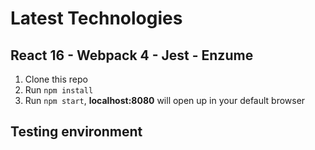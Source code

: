 # Latest Technologies

## React 16 - Webpack 4 - Jest - Enzume

1.  Clone this repo
2.  Run `npm install`
3.  Run `npm start`, **localhost:8080** will open up in your default browser

## Testing environment

